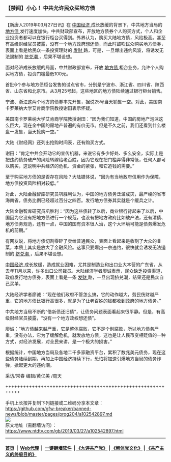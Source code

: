 ### 【禁闻】小心！ 中共允许民众买地方债
------------------------

<div class="post_content" itemprop="articleBody">
 <p>
  【新唐人2019年03月27日讯】在
  <a href="https://www.ntdtv.com/gb/中国经济.htm">
   中国经济
  </a>
  成长放缓的背景下，中共地方当局的
  <a href="https://www.ntdtv.com/gb/地方债.htm">
   地方债
  </a>
  发行速度加快。中共财政部宣布，开放地方债券个人购买方式，个人和企业投资者都可以在银行柜台买得到。外界认为，购买大陆地方债，风险极高。甚至有高级财经官员披露，没有一个地方政府想还债，而此时鼓吹民众购买地方债券，表面上看是给民众一条投资理财的
  <a href="https://www.ntdtv.com/gb/发财.htm">
   发财
  </a>
  路，可是，一旦爆出违约风波，将诱发无法遏制的
  <a href="https://www.ntdtv.com/gb/挤兑潮.htm">
   挤兑潮
  </a>
  ，后果不堪设想。
 </p>
 <p>
  面对经济成长放缓的局面，中共财政部宣布，开放
  <a href="https://www.ntdtv.com/gb/地方债.htm">
   地方债
  </a>
  柜台业务，允许个人购买地方债，投资门槛最低100元。
 </p>
 <p>
  首批6个参与地方债柜台发售的试点省市，分别是宁波市、浙江省、四川省、陕西省、山东省和北京市。从3月25号起，这些地区的地方债陆续通过银行柜台销售。
 </p>
 <p>
  宁波、浙江这两个地方的债券率先开售，据说25号当天销售一空。对此，美国南卡罗莱纳大学艾肯商学院教授谢田表示怀疑。
 </p>
 <p>
  美国南卡罗莱纳大学艾肯商学院教授谢田：“因为我们知道，中国的房地产泡沫这么巨大，现在全中国的房地产普遍的有价无市。但是不久之前，我们还看到什么楼盘一发售，当天抢购一空。”
 </p>
 <p>
  大陆《财经网》还列出抢购时间表，还有购买方式。
 </p>
 <p>
  谢田：“肯定中共会开动它的宣传机器，来说它有多少好处、多么安全，实际上是把违约债务破产的风险转嫁给老百姓，因为它现在把门槛弄得非常低，任何人都可以购买，这说明中共经济的危机、资金的紧张，和它追钱的需要。”
 </p>
 <p>
  至于购买地方债的是否存在风险？大陆媒体说，“因为有当地政府信用作为保障，地方债投资风险相对较低。”
 </p>
 <p>
  对此，大陆金融智库研究员巩胜利认为，中国的地方债务泛滥成灾，最严峻的省市海南省，债务比例已经超过百分之四百。发行地方债券其实就是个缓兵之计。
 </p>
 <p>
  大陆金融智库研究员巩胜利：“因为这些债转了以后，商业银行背起来了以后，中国因为它没有把地方债进行一个规范，也没有把地方政府比如破产法，还有清债、地方债务规范，还有一点，中国的国有资本很人治，这个大环境可能是债务爆发危机的前期。”
 </p>
 <p>
  有网友说，将地方债切割零碎了卖给普通民众，表面上看起来是收割了大众的韭菜，本质上其实是放大了金融风险。这事只要爆出一宗违约，很快就会诱发无法遏制的
  <a href="https://www.ntdtv.com/gb/挤兑潮.htm">
   挤兑潮
  </a>
  ，后果不堪设想。
 </p>
 <p>
  <a href="https://www.ntdtv.com/gb/中国经济.htm">
   中国经济
  </a>
  成长放缓，造成就业困难，尤其是制造业和出口业大本营的广东省，从去年11月以来，许多出口公司裁员。大陆经济学者廖诚表示，民众缺乏投资渠道，政府发行地方债券，表面上看是一条
  <a href="https://www.ntdtv.com/gb/发财.htm">
   发财
  </a>
  路，一旦出现挤兑潮，结果还是民众自己买单。
 </p>
 <p>
  大陆经济学者廖诚：“现在他们政府不管怎么搞，它的动作越大，劳民伤财越严重，它的地方债比银行高很多，就是为了让老百姓的钱都收到政府的地方债务。”
 </p>
 <p>
  中共地方当局不断的“借新债还旧债”，让债务问题表面看起来很平静。但是，有高级财经官员披露，“没有一个地方政权想还债”。
 </p>
 <p>
  廖诚：“地方债越来越严重，它是整体腐败，它不是个别腐败，所以地方债务严重，没有办法，它为了缓解危机，就发放地方债，这也是让人民币变相贬值的一种方式，对经济发展，对全民来讲，是一个极大的损害。”
 </p>
 <p>
  根据统计，中国地方当局及各地二千多家融资平台，累积了数兆美元债务，现在这些债务陆续到期，再加上中国经济持续下行，恐怕将加速引爆地方当局的债务炸弹，掀起更大的违约潮。
 </p>
 <p>
  采访/常春 编辑/黄亿美 /周天
 </p>
 <div class="single_ad">
 </div>
</div>

+++++++++++++++++++++++++++++++++++++++++++++++++++++++++++<br/><br/>
手机上长按并复制下列链接或二维码分享本文章：<br/>
https://github.com/gfw-breaker/banned-news/blob/master/pages/prog204/a102542897.md <br/>
<a href='https://github.com/gfw-breaker/banned-news/blob/master/pages/prog204/a102542897.md'><img src='https://github.com/gfw-breaker/banned-news/blob/master/pages/prog204/a102542897.md.png'/></a> <br/>
原文地址（需翻墙访问）：https://www.ntdtv.com/gb/2019/03/27/a102542897.html


------------------------
#### [首页](https://github.com/gfw-breaker/banned-news/blob/master/README.md) &nbsp;|&nbsp; [Web代理](https://github.com/labour-camp/helloworld) &nbsp;|&nbsp; [一键翻墙软件](https://github.com/gfw-breaker/nogfw/blob/master/README.md) &nbsp;| [《九评共产党》](https://github.com/gfw-breaker/9ping.md/blob/master/README.md#九评之一评共产党是什么) | [《解体党文化》](https://github.com/gfw-breaker/jtdwh.md/blob/master/README.md) | [《共产主义的终极目的》](https://github.com/gfw-breaker/gczydzjmd.md/blob/master/README.md)

